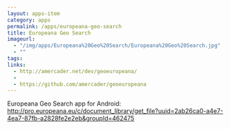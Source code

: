 ```yaml
---
layout: apps-item
category: apps
permalink: /apps/europeana-geo-search
title: Europeana Geo Search
imageurl:
  - "/img/apps/Europeana%20Geo%20Search/Europeana%20Geo%20Search.jpg"
  - ""
tags:
links:
  - http://amercader.net/dev/geoeuropeana/
  - 
  - https://github.com/amercader/geoeuropeana
---
```


Europeana Geo Search app for Android: http://pro.europeana.eu/c/document_library/get_file?uuid=2ab26ca0-a4e7-4ea7-87fb-a2828fe2e2eb&groupId=462475
